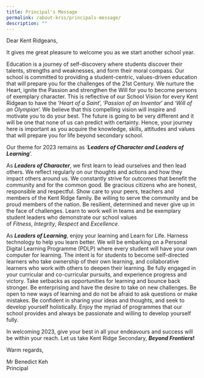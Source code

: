 ```yaml
---
title: Principal's Message
permalink: /about-krss/principals-message/
description: ""
---
```

Dear Kent Ridgeans,

It gives me great pleasure to welcome you as we start another school year.

Education is a journey of self-discovery where students discover their talents, strengths and weaknesses, and form their moral compass. Our school is committed to providing a student-centric, values-driven education that will prepare you for the challenges of the 21st Century. We nurture the Heart, ignite the Passion and strengthen the Will for you to become persons of exemplary character. This is reflective of our School Vision for every Kent Ridgean to have the ‘_Heart of a Saint_’, ‘_Passion of an Inventor_’ and ‘_Will of an Olympian_’. We believe that this compelling vision will inspire and motivate you to do your best. The future is going to be very different and it will be one that none of us can predict with certainty. Hence, your journey here is important as you acquire the knowledge, skills, attitudes and values that will prepare you for life beyond secondary school.

Our theme for 2023 remains as ‘***Leaders of Character and Leaders of Learning***’.

As **_Leaders of Character_**, we first learn to lead ourselves and then lead others. We reflect regularly on our thoughts and actions and how they impact others around us. We constantly strive for outcomes that benefit the community and for the common good. Be gracious citizens who are honest, responsible and respectful. Show care to your peers, teachers and members of the Kent Ridge family. Be willing to serve the community and be proud members of the nation. Be resilient, determined and never give up in the face of challenges. Learn to work well in teams and be exemplary student leaders who demonstrate our school values of _Fitness_, _Integrity_, _Respect_ and _Excellence_.

As **_Leaders of Learning_**, enjoy your learning and Learn for Life. Harness technology to help you learn better. We will be embarking on a Personal Digital Learning Programme (PDLP) where every student will have your own computer for learning. The intent is for students to become self-directed learners who take ownership of their own learning, and collaborative learners who work with others to deepen their learning. Be fully engaged in your curricular and co-curricular pursuits, and experience progress and victory. Take setbacks as opportunities for learning and bounce back stronger. Be enterprising and have the desire to take on new challenges. Be open to new ways of learning and do not be afraid to ask questions or make mistakes. Be confident in sharing your ideas and thoughts, and seek to develop yourself holistically. Enjoy the myriad of programmes that our school provides and always be passionate and willing to develop yourself fully.

In welcoming 2023, give your best in all your endeavours and success will be within your reach. Let us take Kent Ridge Secondary, **_Beyond Frontiers_!**

Warm regards,

Mr Benedict Keh  
Principal